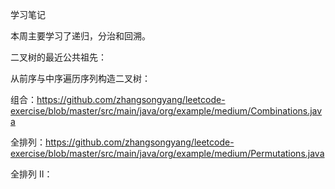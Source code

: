 学习笔记

本周主要学习了递归，分治和回溯。


二叉树的最近公共祖先：

从前序与中序遍历序列构造二叉树：

组合：https://github.com/zhangsongyang/leetcode-exercise/blob/master/src/main/java/org/example/medium/Combinations.java

全排列：https://github.com/zhangsongyang/leetcode-exercise/blob/master/src/main/java/org/example/medium/Permutations.java

全排列 II：

